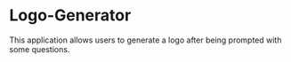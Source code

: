 # Logo-Generator
This application allows users to generate a logo after being prompted with some questions.


